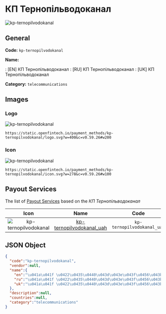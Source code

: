 
# КП Тернопільводоканал 
![kp-ternopilvodokanal](https://static.openfintech.io/payment_methods/kp-ternopilvodokanal/logo.svg?w=400&c=v0.59.26#w200)  

## General 
**Code:** `kp-ternopilvodokanal` 
 
**Name:** 
 
:	[EN] КП Тернопільводоканал 
:	[RU] КП Тернопільводоканал 
:	[UK] КП Тернопільводоканал 
 
**Category:** `telecommunications` 
 

## Images 

### Logo 
![kp-ternopilvodokanal](https://static.openfintech.io/payment_methods/kp-ternopilvodokanal/logo.svg?w=400&c=v0.59.26#w200)  

```
https://static.openfintech.io/payment_methods/kp-ternopilvodokanal/logo.svg?w=400&c=v0.59.26#w200
```  

### Icon 
![kp-ternopilvodokanal](https://static.openfintech.io/payment_methods/kp-ternopilvodokanal/icon.svg?w=278&c=v0.59.26#w100)  

```
https://static.openfintech.io/payment_methods/kp-ternopilvodokanal/icon.svg?w=278&c=v0.59.26#w100
```  

## Payout Services 
 
The list of [Payout Services](/payout-services/) based on the _КП Тернопільводоканал_ 

|Icon|Name|Code| 
|:---:|:---:|:---:| 
|![kp-ternopilvodokanal](https://static.openfintech.io/payout_methods/kp-ternopilvodokanal/icon.svg?w=278&c=v0.59.26#w40) |[kp-ternopilvodokanal_uah](/payout-services/kp-ternopilvodokanal_uah/)|`kp-ternopilvodokanal_uah`| 
 

## JSON Object 

```json
{
  "code":"kp-ternopilvodokanal",
  "vendor":null,
  "name":{
    "en":"\u041a\u041f \u0422\u0435\u0440\u043d\u043e\u043f\u0456\u043b\u044c\u0432\u043e\u0434\u043e\u043a\u0430\u043d\u0430\u043b",
    "ru":"\u041a\u041f \u0422\u0435\u0440\u043d\u043e\u043f\u0456\u043b\u044c\u0432\u043e\u0434\u043e\u043a\u0430\u043d\u0430\u043b",
    "uk":"\u041a\u041f \u0422\u0435\u0440\u043d\u043e\u043f\u0456\u043b\u044c\u0432\u043e\u0434\u043e\u043a\u0430\u043d\u0430\u043b"
  },
  "description":null,
  "countries":null,
  "category":"telecommunications"
}
```  
